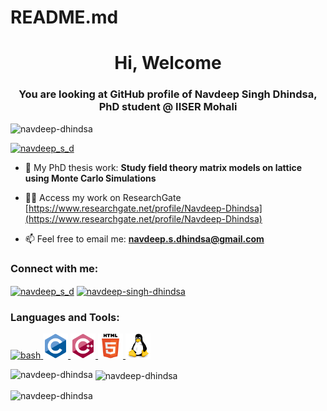 # README.md
<h1 align="center">Hi, Welcome</h1>
<h3 align="center">You are looking at GitHub profile of Navdeep Singh Dhindsa, PhD student @ IISER Mohali</h3>

<p align="left"> <img src="https://komarev.com/ghpvc/?username=navdeep-dhindsa&label=Eyes&color=c01c28&style=flat-square" alt="navdeep-dhindsa" /> </p>

<p align="left"> <a href="https://twitter.com/navdeep_s_d" target="blank"><img src="https://img.shields.io/twitter/follow/navdeep_s_d?logo=twitter&style=for-the-badge" alt="navdeep_s_d" /></a> </p>

- 🔭 My PhD thesis work: **Study field theory matrix models on lattice using Monte Carlo Simulations**

- 🧑‍💼 Access my work on ResearchGate [https://www.researchgate.net/profile/Navdeep-Dhindsa](https://www.researchgate.net/profile/Navdeep-Dhindsa)

- 📫 Feel free to email me: **navdeep.s.dhindsa@gmail.com**

<h3 align="left">Connect with me:</h3>
<p align="left">
<a href="https://twitter.com/navdeep_s_d" target="blank"><img align="center" src="https://raw.githubusercontent.com/rahuldkjain/github-profile-readme-generator/master/src/images/icons/Social/twitter.svg" alt="navdeep_s_d" height="30" width="40" /></a>
<a href="https://linkedin.com/in/navdeep-singh-dhindsa" target="blank"><img align="center" src="https://raw.githubusercontent.com/rahuldkjain/github-profile-readme-generator/master/src/images/icons/Social/linked-in-alt.svg" alt="navdeep-singh-dhindsa" height="30" width="40" /></a>
</p>

<h3 align="left">Languages and Tools:</h3>
<p align="left"> <a href="https://www.gnu.org/software/bash/" target="_blank" rel="noreferrer"> <img src="https://www.vectorlogo.zone/logos/gnu_bash/gnu_bash-icon.svg" alt="bash" width="40" height="40"/> </a> <a href="https://www.cprogramming.com/" target="_blank" rel="noreferrer"> <img src="https://raw.githubusercontent.com/devicons/devicon/master/icons/c/c-original.svg" alt="c" width="40" height="40"/> </a> <a href="https://www.w3schools.com/cpp/" target="_blank" rel="noreferrer"> <img src="https://raw.githubusercontent.com/devicons/devicon/master/icons/cplusplus/cplusplus-original.svg" alt="cplusplus" width="40" height="40"/> </a> <a href="https://www.w3.org/html/" target="_blank" rel="noreferrer"> <img src="https://raw.githubusercontent.com/devicons/devicon/master/icons/html5/html5-original-wordmark.svg" alt="html5" width="40" height="40"/> </a> <a href="https://www.linux.org/" target="_blank" rel="noreferrer"> <img src="https://raw.githubusercontent.com/devicons/devicon/master/icons/linux/linux-original.svg" alt="linux" width="40" height="40"/> </a> </p>

<p><img align="left" src="https://github-readme-stats.vercel.app/api/top-langs?username=navdeep-dhindsa&show_icons=true&locale=en&layout=compact" alt="navdeep-dhindsa" /></p>

<p>&nbsp;<img align="center" src="https://github-readme-stats.vercel.app/api?username=navdeep-dhindsa&show_icons=true&theme=dark&title_color=c01c28&text_color=c01c28&bg_color=f5c211&locale=en" alt="navdeep-dhindsa" /></p>

<p><img align="center" src="https://github-readme-streak-stats.herokuapp.com/?user=navdeep-dhindsa&" alt="navdeep-dhindsa" /></p>
